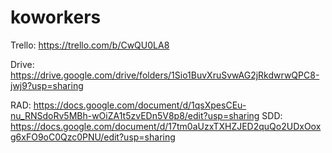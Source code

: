 # koworkers

Trello: https://trello.com/b/CwQU0LA8

Drive: https://drive.google.com/drive/folders/1Sio1BuvXruSvwAG2jRkdwrwQPC8-jwj9?usp=sharing

RAD: https://docs.google.com/document/d/1qsXpesCEu-nu_RNSdoRv5MBh-wOiZA1t5zvEDn5V8p8/edit?usp=sharing
SDD: https://docs.google.com/document/d/17tm0aUzxTXHZJED2quQo2UDxOoxg6xFO9oC0Qzc0PNU/edit?usp=sharing
